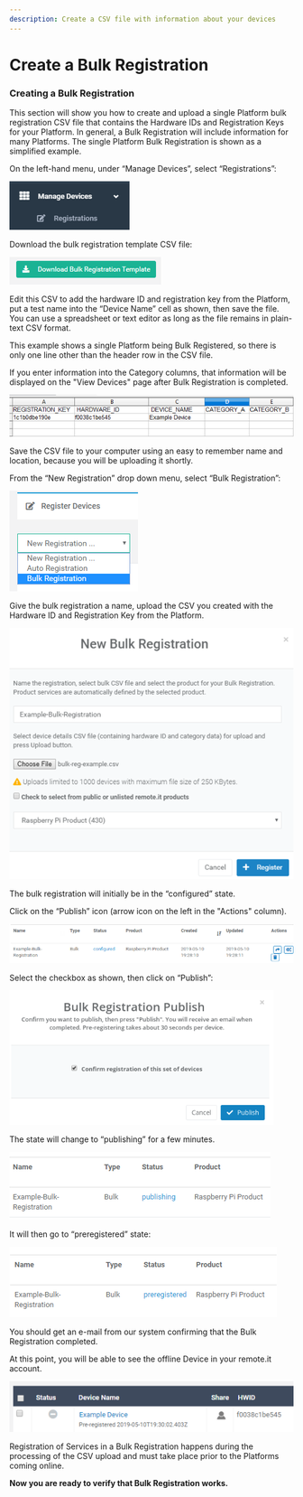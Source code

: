 ```yaml
---
description: Create a CSV file with information about your devices
---
```


# Create a Bulk Registration

### **Creating a Bulk Registration**

This section will show you how to create and upload a single Platform bulk registration CSV file that contains the Hardware IDs and Registration Keys for your Platform.  In general, a Bulk Registration will include information for many Platforms.  The single Platform Bulk Registration is shown as a simplified example.

On the left-hand menu, under “Manage Devices”, select “Registrations”:

![](../../.gitbook/assets/image%20%28184%29.png)

Download the bulk registration template CSV file:

![](../../.gitbook/assets/image%20%2893%29.png)

Edit this CSV to add the hardware ID and registration key from the Platform, put a test name into the “Device Name” cell as shown, then save the file.  You can use a spreadsheet or text editor as long as the file remains in plain-text CSV format.

This example shows a single Platform being Bulk Registered, so there is only one line other than the header row in the CSV file.

If you enter information into the Category columns, that information will be displayed on the "View Devices" page after Bulk Registration is completed.

![](../../.gitbook/assets/image%20%28173%29.png)

Save the CSV file to your computer using an easy to remember name and location, because you will be uploading it shortly.

From the “New Registration” drop down menu, select “Bulk Registration”:

![](../../.gitbook/assets/image%20%2841%29.png)

Give the bulk registration a name, upload the CSV you created with the Hardware ID and Registration Key from the Platform.

![](../../.gitbook/assets/image%20%28155%29.png)

The bulk registration will initially be in the “configured” state.  

Click on the “Publish” icon \(arrow icon on the left in the "Actions" column\).

![](../../.gitbook/assets/image%20%28188%29.png)

Select the checkbox as shown, then click on “Publish”:

![](../../.gitbook/assets/image%20%28103%29.png)

The state will change to “publishing” for a few minutes.

![](../../.gitbook/assets/image%20%2889%29.png)

It will then go to “preregistered” state:

![](../../.gitbook/assets/image%20%28139%29.png)

You should get an e-mail from our system confirming that the Bulk Registration completed.

At this point, you will be able to see the offline Device in your remote.it account.  

![](../../.gitbook/assets/image%20%2877%29.png)

Registration of Services in a Bulk Registration happens during the processing of the CSV upload and must take place prior to the Platforms coming online.

**Now you are ready to verify that Bulk Registration works.**  


